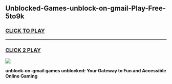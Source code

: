 
## Unblocked-Games-unblock-on-gmail-Play-Free-5to9k
<h3>
<a href="https://premium76.site?title=unblock-on-gmail&ref=20M">CLICK TO PLAY</a></h3>
<hr>

<h3>
<a href="https://premium76.site?title=unblock-on-gmail&ref=20M">CLICK 2 PLAY</a>
  
</h3>

<a href="https://premium76.site?title=unblock-on-gmail&ref=19M"><img src="https://clearcache.store/games.png"></a>


**unblock-on-gmail games unblocked: Your Gateway to Fun and Accessible Online Gaming**
